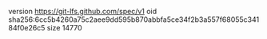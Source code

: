 version https://git-lfs.github.com/spec/v1
oid sha256:6cc5b4260a75c2aee9dd595b870abbfa5ce34f2b3a557f68055c34184f0e26c5
size 14770
